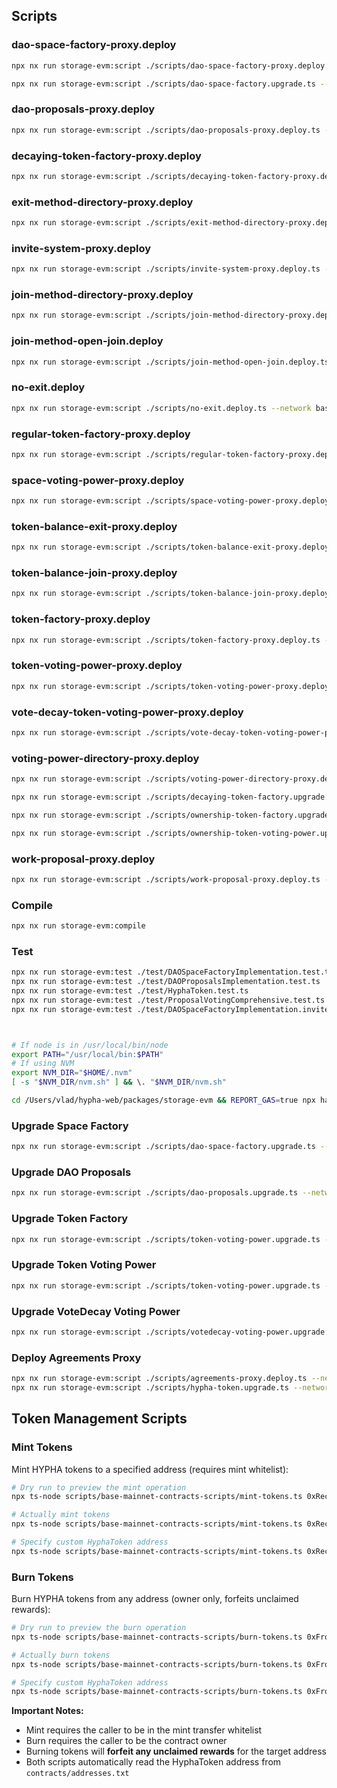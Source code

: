 ## Scripts

### dao-space-factory-proxy.deploy

```bash
npx nx run storage-evm:script ./scripts/dao-space-factory-proxy.deploy.ts --network base-mainnet

npx nx run storage-evm:script ./scripts/dao-space-factory.upgrade.ts --network base-mainnet

```

### dao-proposals-proxy.deploy

```bash
npx nx run storage-evm:script ./scripts/dao-proposals-proxy.deploy.ts --network base-mainnet
```

### decaying-token-factory-proxy.deploy

```bash
npx nx run storage-evm:script ./scripts/decaying-token-factory-proxy.deploy.ts --network base-mainnet
```

### exit-method-directory-proxy.deploy

```bash
npx nx run storage-evm:script ./scripts/exit-method-directory-proxy.deploy.ts --network base-mainnet
```

### invite-system-proxy.deploy

```bash
npx nx run storage-evm:script ./scripts/invite-system-proxy.deploy.ts --network base-mainnet
```

### join-method-directory-proxy.deploy

```bash
npx nx run storage-evm:script ./scripts/join-method-directory-proxy.deploy.ts --network base-mainnet
```

### join-method-open-join.deploy

```bash
npx nx run storage-evm:script ./scripts/join-method-open-join.deploy.ts --network base-mainnet
```

### no-exit.deploy

```bash
npx nx run storage-evm:script ./scripts/no-exit.deploy.ts --network base-mainnet
```

### regular-token-factory-proxy.deploy

```bash
npx nx run storage-evm:script ./scripts/regular-token-factory-proxy.deploy.ts --network base-mainnet
```

### space-voting-power-proxy.deploy

```bash
npx nx run storage-evm:script ./scripts/space-voting-power-proxy.deploy.ts --network base-mainnet
```

### token-balance-exit-proxy.deploy

```bash
npx nx run storage-evm:script ./scripts/token-balance-exit-proxy.deploy.ts --network base-mainnet
```

### token-balance-join-proxy.deploy

```bash
npx nx run storage-evm:script ./scripts/token-balance-join-proxy.deploy.ts --network base-mainnet
```

### token-factory-proxy.deploy

```bash
npx nx run storage-evm:script ./scripts/token-factory-proxy.deploy.ts --network base-mainnet
```

### token-voting-power-proxy.deploy

```bash
npx nx run storage-evm:script ./scripts/token-voting-power-proxy.deploy.ts --network base-mainnet
```

### vote-decay-token-voting-power-proxy.deploy

```bash
npx nx run storage-evm:script ./scripts/vote-decay-token-voting-power-proxy.deploy.ts --network base-mainnet
```

### voting-power-directory-proxy.deploy

```bash
npx nx run storage-evm:script ./scripts/voting-power-directory-proxy.deploy.ts --network base-mainnet

npx nx run storage-evm:script ./scripts/decaying-token-factory.upgrade.ts--network base-mainnet

npx nx run storage-evm:script ./scripts/ownership-token-factory.upgrade.ts--network base-mainnet

npx nx run storage-evm:script ./scripts/ownership-token-voting-power.upgrade.ts --network base-mainnet

```

### work-proposal-proxy.deploy

```bash
npx nx run storage-evm:script ./scripts/work-proposal-proxy.deploy.ts --network base-mainnet
```

### Compile

```bash
npx nx run storage-evm:compile
```

### Test

```bash
npx nx run storage-evm:test ./test/DAOSpaceFactoryImplementation.test.ts
npx nx run storage-evm:test ./test/DAOProposalsImplementation.test.ts
npx nx run storage-evm:test ./test/HyphaToken.test.ts
npx nx run storage-evm:test ./test/ProposalVotingComprehensive.test.ts
npx nx run storage-evm:test ./test/DAOSpaceFactoryImplementation.inviteSystem.test.ts



# If node is in /usr/local/bin/node
export PATH="/usr/local/bin:$PATH"
# If using NVM
export NVM_DIR="$HOME/.nvm"
[ -s "$NVM_DIR/nvm.sh" ] && \. "$NVM_DIR/nvm.sh"

cd /Users/vlad/hypha-web/packages/storage-evm && REPORT_GAS=true npx hardhat test --config hardhat.local.config.ts ./test/DAOSpaceFactoryImplementation.test.ts | cat

```

### Upgrade Space Factory

```bash
npx nx run storage-evm:script ./scripts/dao-space-factory.upgrade.ts --network base-mainnet
```

### Upgrade DAO Proposals

```bash
npx nx run storage-evm:script ./scripts/dao-proposals.upgrade.ts --network base-mainnet
```

### Upgrade Token Factory

```bash
npx nx run storage-evm:script ./scripts/token-voting-power.upgrade.ts --network base-mainnet
```

### Upgrade Token Voting Power

```bash
npx nx run storage-evm:script ./scripts/token-voting-power.upgrade.ts --network base-mainnet
```

### Upgrade VoteDecay Voting Power

```bash
npx nx run storage-evm:script ./scripts/votedecay-voting-power.upgrade.ts --network base-mainnet
```

### Deploy Agreements Proxy

```bash
npx nx run storage-evm:script ./scripts/agreements-proxy.deploy.ts --network base-mainnet
npx nx run storage-evm:script ./scripts/hypha-token.upgrade.ts --network base-mainnet

```

## Token Management Scripts

### Mint Tokens

Mint HYPHA tokens to a specified address (requires mint whitelist):

```bash
# Dry run to preview the mint operation
npx ts-node scripts/base-mainnet-contracts-scripts/mint-tokens.ts 0xRecipientAddress 100.5 --dry-run

# Actually mint tokens
npx ts-node scripts/base-mainnet-contracts-scripts/mint-tokens.ts 0xRecipientAddress 100.5

# Specify custom HyphaToken address
npx ts-node scripts/base-mainnet-contracts-scripts/mint-tokens.ts 0xRecipientAddress 100.5 0xHyphaTokenAddress
```

### Burn Tokens

Burn HYPHA tokens from any address (owner only, forfeits unclaimed rewards):

```bash
# Dry run to preview the burn operation
npx ts-node scripts/base-mainnet-contracts-scripts/burn-tokens.ts 0xFromAddress 50.0 --dry-run

# Actually burn tokens
npx ts-node scripts/base-mainnet-contracts-scripts/burn-tokens.ts 0xFromAddress 50.0

# Specify custom HyphaToken address
npx ts-node scripts/base-mainnet-contracts-scripts/burn-tokens.ts 0xFromAddress 50.0 0xHyphaTokenAddress
```

**Important Notes:**

- Mint requires the caller to be in the mint transfer whitelist
- Burn requires the caller to be the contract owner
- Burning tokens will **forfeit any unclaimed rewards** for the target address
- Both scripts automatically read the HyphaToken address from `contracts/addresses.txt`
